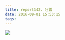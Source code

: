 ```yaml
---
title: report142. 吐露
date: 2016-09-01 15:53:15
tags:
---
```

![](https://i.loli.net/2017/12/25/5a410a15605c2.jpg)